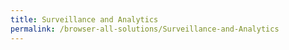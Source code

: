 ```yaml
---
title: Surveillance and Analytics
permalink: /browser-all-solutions/Surveillance-and-Analytics
---
```


